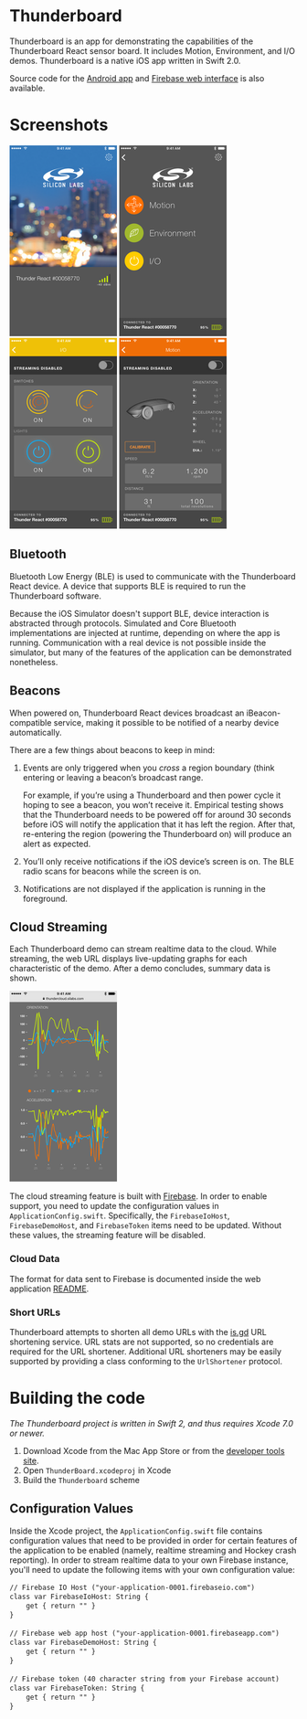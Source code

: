 # Thunderboard

Thunderboard is an app for demonstrating the capabilities of the Thunderboard React sensor board. It includes Motion, Environment, and I/O demos. Thunderboard is a native iOS app written in Swift 2.0.

Source code for the [Android app](https://github.com/SiliconLabs/thunderboard-android) and [Firebase web interface](https://github.com/SiliconLabs/thundercloud) is also available.

# Screenshots

![Device Selection](Resources/ss_device_selection_sm.png)
![Demo Selection](Resources/ss_demo_selection_sm.png)
![IO Demo](Resources/ss_demo_io_sm.png)
![Motion Demo](Resources/ss_demo_motion_sm.png)

## Bluetooth

Bluetooth Low Energy (BLE) is used to communicate with the Thunderboard React device. A device that supports BLE is required to run the Thunderboard software.

Because the iOS Simulator doesn't support BLE, device interaction is abstracted through protocols. Simulated and Core Bluetooth implementations are injected at runtime, depending on where the app is running. Communication with a real device is not possible inside the simulator, but many of the features of the application can be demonstrated nonetheless.

## Beacons

When powered on, Thunderboard React devices broadcast an iBeacon-compatible service, making it possible to be notified of a nearby device automatically.

There are a few things about beacons to keep in mind:

1. Events are only triggered when you ​_cross_​ a region boundary (think entering or leaving a beacon’s broadcast range.

	For example, if you’re using a Thunderboard and then power cycle it hoping to see a beacon, you won’t receive it. Empirical testing shows that the Thunderboard needs to be powered off for around 30 seconds before iOS will notify the application that it has left the region. After that, re-entering the region (powering the Thunderboard on) will produce an alert as expected.

2. You’ll only receive notifications if the iOS device’s screen is on. The BLE radio scans for beacons while the screen is on.

3. Notifications are not displayed if the application is running in the foreground.


## Cloud Streaming

Each Thunderboard demo can stream realtime data to the cloud. While streaming, the web URL displays live-updating graphs for each characteristic of the demo. After a demo concludes, summary data is shown.

![Motion Demo Streaming](Resources/ss_motion_streaming_sm.png)

The cloud streaming feature is built with [Firebase](https://www.firebase.com). In order to enable support, you need to update the configuration values in `ApplicationConfig.swift`. Specifically, the `FirebaseIoHost`, `FirebaseDemoHost`, and `FirebaseToken` items need to be updated. Without these values, the streaming feature will be disabled.

### Cloud Data

The format for data sent to Firebase is documented inside the web application [README](https://github.com/SiliconLabs/thundercloud/README.md).

### Short URLs

Thunderboard attempts to shorten all demo URLs with the [is.gd](http://is.gd) URL shortening service. URL stats are not supported, so no credentials are required for the URL shortener. Additional URL shorteners may be easily supported by providing a class conforming to the `UrlShortener` protocol.


# Building the code

_The Thunderboard project is written in Swift 2, and thus requires Xcode 7.0 or newer._

1. Download Xcode from the Mac App Store or from the [developer tools site](https://developer.apple.com/xcode/downloads/).
2. Open `ThunderBoard.xcodeproj` in Xcode
3. Build the `Thunderboard` scheme


## Configuration Values

Inside the Xcode project, the `ApplicationConfig.swift` file contains configuration values that need to be provided in order for certain features of the application to be enabled (namely, realtime streaming and Hockey crash reporting). In order to stream realtime data to your own Firebase instance, you'll need to update the following items with your own configuration value:

	// Firebase IO Host ("your-application-0001.firebaseio.com")
    class var FirebaseIoHost: String {
        get { return "" }
    }
    
    // Firebase web app host ("your-application-0001.firebaseapp.com")
    class var FirebaseDemoHost: String {
        get { return "" }
    }

    // Firebase token (40 character string from your Firebase account)
    class var FirebaseToken: String {
        get { return "" }
    }
    

